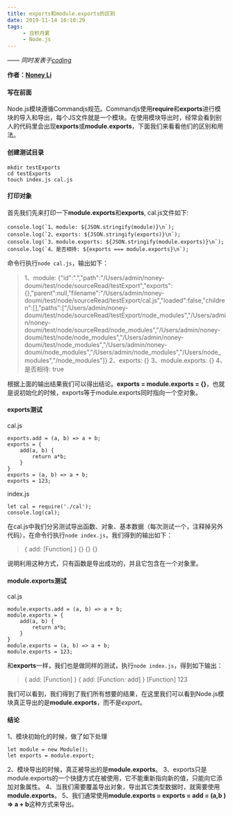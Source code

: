 ```yaml
---
title: exports和module.exports的区别
date: 2019-11-14 16:10:29
tags:
     - 日积月累
     - Node.js
---
```


[bingoo]: https://github.com/noney/bingoo "基于webpack3的vue2构建工具"
[Noney Li]: https://github.com/noney/ "noneyli"

*—— 同时发表于[coding](http://noney.coding.me/noney/2017/09/01/webpack终极优化之dll篇/)*

__作者：[Noney Li]__

#### 写在前面
Node.js模块遵循Commandjs规范。Commandjs使用**require**和**exports**进行模块的导入和导出，每个JS文件就是一个模块。在使用模块导出时，经常会看到别人的代码里会出现**exports**或**module.exports**，下面我们来看看他们的区别和用法。
#### 创建测试目录
```
mkdir testExports
cd testExports
touch index.js cal.js
```
#### 打印对象
首先我们先来打印一下**module.exports**和**exports**, cal.js文件如下:
```
console.log(`1、module: ${JSON.stringify(module)}\n`);
console.log(`2、exports: ${JSON.stringify(exports)}\n`);
console.log(`3、module.exports: ${JSON.stringify(module.exports)}\n`);
console.log(`4、是否相待: ${exports === module.exports}\n`);
```
<!-- more -->
命令行执行`node cal.js`，输出如下：
>1、module: {"id":".","path":"/Users/admin/noney-doumi/test/node/sourceRead/testExport","exports":{},"parent":null,"filename":"/Users/admin/noney-doumi/test/node/sourceRead/testExport/cal.js","loaded":false,"children":[],"paths":["/Users/admin/noney-doumi/test/node/sourceRead/testExport/node_modules","/Users/admin/noney-doumi/test/node/sourceRead/node_modules","/Users/admin/noney-doumi/test/node/node_modules","/Users/admin/noney-doumi/test/node_modules","/Users/admin/noney-doumi/node_modules","/Users/admin/node_modules","/Users/node_modules","/node_modules"]}
>2、exports: {}
>3、module.exports: {}
>4、是否相待: true

根据上面的输出结果我们可以得出结论。**exports = module.exports = {}**，也就是说初始化的时候，exports等于module.exports同时指向一个空对象。
#### exports测试
cal.js
```
exports.add = (a, b) => a + b;
exports = {
    add(a, b) {
        return a*b;
    }
}
exports = (a, b) => a + b;
exports = 123;
```
index.js
```
let cal = require('./cal');
console.log(cal);
```
在cal.js中我们分另测试导出函数、对象、基本数据（每次测试一个，注释掉另外代码），在命令行执行`node index.js`，我们得到的输出如下：
>{ add: [Function] }
>{}
>{}
>{}

说明利用这种方式，只有函数是导出成功的，并且它包含在一个对象里。
#### module.exports测试
cal.js
```
module.exports.add = (a, b) => a + b;
module.exports = {
    add(a, b) {
        return a*b;
    }
}
module.exports = (a, b) => a + b;
module.exports = 123;
```
和**exports**一样，我们也是做同样的测试，执行`node index.js`，得到如下输出：
>{ add: [Function] }
>{ add: [Function: add] }
>[Function]
>123

我们可以看到，我们得到了我们所有想要的结果，在这里我们可以看到Node.js模块真正导出的是**module.exports**，而不是*export*。

#### 结论
1、模块初始化的时候，做了如下处理
```
let module = new Module();
let exports = module.export;
```
2、模块导出的时候，真正被导出的是**module.exports**。
3、exports只是module.exports的一个快捷方式在被使用，它不能重新指向新的值，只能向它添加对象属性。
4、当我们需要覆盖导出对象，导出其它类型数据时，就需要使用**module.exports**。
5、我们通常使用**module.exports = exports = add = (a,b ) => a + b**这种方式来导出。